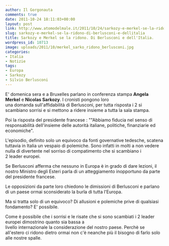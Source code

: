 ```yaml
---
author: Il Gorgonauta
comments: true
date: 2011-10-24 18:11:03+00:00
layout: post
link: http://www.atomodelmale.it/2011/10/24/sarkozy-e-merkel-se-la-ridono-di-berlusconi-e-dellitalia/
slug: sarkozy-e-merkel-se-la-ridono-di-berlusconi-e-dellitalia
title: Sarkozy e Merkel se la ridono. Di Berlusconi e dell'Italia.
wordpress_id: 10713
image: uploads/2011/10/merkel_sarko_ridono_berlusconi.jpg
categories:
- Italia
- Notizie
tags:
- Europa
- Sarkozy
- Silvio Berlusconi
---
```



E' domenica sera e a Bruxelles parlano in conferenza stampa **Angela Merkel** e **Nicolas Sarkozy**. I cronisti pongono loro una domanda sull'affidabilità di Berlusconi, per tutta risposta i 2 si scambiano sorrisi e si mettono a ridere insieme a tutta la sala stampa.

Poi la risposta del presidente francese : ""Abbiamo fiducia nel senso di responsabilità dell'insieme delle autorità italiane, politiche, finanziarie ed economiche".

L'episodio, definito solo un equivoco da fonti governative tedesche, scatena tuttavia in Italia un vespaio di polemiche. Sono infatti in molti a non vedere nulla di divertente nel sorriso di compatimento che si scambiano i 2 leader europei.

Se Berlusconi afferma che nessuno in Europa è in grado di dare lezioni, il nostro Ministro degli Esteri parla di un atteggiamento inopportuno da parte del presidente francese.

Le opposizioni da parte loro chiedono le dimissioni di Berlusconi e parlano di un paese ormai sconsiderato la burla di tutta l'Europa.

Ma si tratta solo di un equivoco? Di allusioni e polemiche prive di qualsiasi fondamento? E' possibile.

Come è possibile che i sorrisi e le risate che si sono scambiati i 2 leader europei dimostrino quanto sia bassa a livello internazionale la considerazione del nostro paese. Perchè se all'estero ci ridono dietro ormai non c'è neanche più il bisogno di farlo solo alle nostre spalle.
